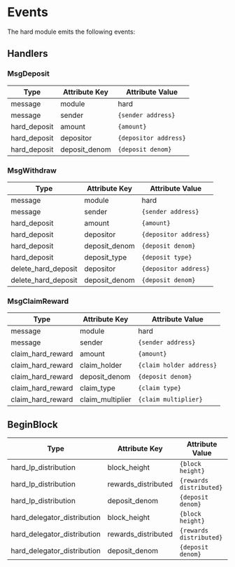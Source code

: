 <!--
order: 4
-->

# Events

The hard module emits the following events:

## Handlers

### MsgDeposit

| Type         | Attribute Key | Attribute Value       |
| ------------ | ------------- | --------------------- |
| message      | module        | hard                  |
| message      | sender        | `{sender address}`    |
| hard_deposit | amount        | `{amount}`            |
| hard_deposit | depositor     | `{depositor address}` |
| hard_deposit | deposit_denom | `{deposit denom}`     |

### MsgWithdraw

| Type                | Attribute Key | Attribute Value       |
| ------------------- | ------------- | --------------------- |
| message             | module        | hard                  |
| message             | sender        | `{sender address}`    |
| hard_deposit        | amount        | `{amount}`            |
| hard_deposit        | depositor     | `{depositor address}` |
| hard_deposit        | deposit_denom | `{deposit denom}`     |
| hard_deposit        | deposit_type  | `{deposit type}`      |
| delete_hard_deposit | depositor     | `{depositor address}` |
| delete_hard_deposit | deposit_denom | `{deposit denom}`     |

### MsgClaimReward

| Type              | Attribute Key    | Attribute Value          |
| ----------------- | ---------------- | ------------------------ |
| message           | module           | hard                     |
| message           | sender           | `{sender address}`       |
| claim_hard_reward | amount           | `{amount}`               |
| claim_hard_reward | claim_holder     | `{claim holder address}` |
| claim_hard_reward | deposit_denom    | `{deposit denom}`        |
| claim_hard_reward | claim_type       | `{claim type}`           |
| claim_hard_reward | claim_multiplier | `{claim multiplier}`     |

## BeginBlock

| Type                        | Attribute Key       | Attribute Value         |
| --------------------------- | ------------------- | ----------------------- |
| hard_lp_distribution        | block_height        | `{block height}`        |
| hard_lp_distribution        | rewards_distributed | `{rewards distributed}` |
| hard_lp_distribution        | deposit_denom       | `{deposit denom}`       |
| hard_delegator_distribution | block_height        | `{block height}`        |
| hard_delegator_distribution | rewards_distributed | `{rewards distributed}` |
| hard_delegator_distribution | deposit_denom       | `{deposit denom}`       |
